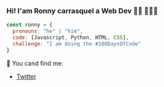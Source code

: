 ### Hi! I'am Ronny carrasquel a Web Dev 👋🏽 👨🏾‍💻
```javascript
const ronny = {
  pronouns: "he" | "him",
  code: [Javascript, Python, HTML, CSS],
  challenge: "I am doing the #100DaysOfCode"
}
```
🎯 You cand find me:
- [Twitter](https://twitter.com/Ronnweb)
<!--
**ronnyycl/ronnyycl** is a ✨ _special_ ✨ repository because its `README.md` (this file) appears on your GitHub profile.

Here are some ideas to get you started:

- 🔭 I’m currently working on ...
- 🌱 I’m currently learning ...
- 👯 I’m looking to collaborate on ...
- 🤔 I’m looking for help with ...
- 💬 Ask me about ...
- 📫 How to reach me: ...
- 😄 Pronouns: ...
- ⚡ Fun fact: ...
-->
